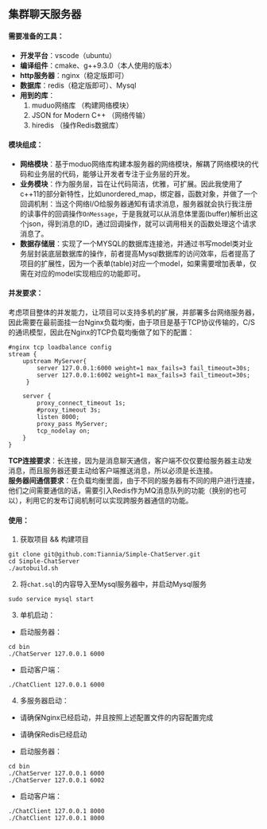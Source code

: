 ## 集群聊天服务器


#### 需要准备的工具：
- **开发平台**：vscode（ubuntu）
- **编译组件**：cmake、g++9.3.0（本人使用的版本）
- **http服务器**：nginx（稳定版即可）
- **数据库**：redis（稳定版即可）、Mysql
- **用到的库**：
  1. muduo网络库 （构建网络模块）
  2. JSON for Modern C++ （网络传输）
  3. hiredis （操作Redis数据库）

#### 模块组成：

- **网络模块**：基于moduo网络库构建本服务器的网络模块，解耦了网络模块的代码和业务层的代码，能够让开发者专注于业务层的开发。
- **业务模块**：作为服务层，旨在让代码简洁，优雅，可扩展。因此我使用了c++11的部分新特性，比如unordered_map，绑定器，函数对象，并做了一个回调机制：当这个网络I/O给服务器通知有请求消息，服务器就会执行我注册的读事件的回调操作`OnMessage`，于是我就可以从消息体里面(buffer)解析出这个json，得到消息的ID，通过回调操作，就可以调用相关的函数处理这个请求消息了。
- **数据存储层**：实现了一个MYSQL的数据库连接池，并通过书写model类对业务层封装底层数据库的操作，前者提高Mysql数据库的访问效率，后者提高了项目的扩展性，因为一个表单(table)对应一个model，如果需要增加表单，仅需在对应的model实现相应的功能即可。

#### 并发要求：

考虑项目整体的并发能力，让项目可以支持多机的扩展，并部署多台网络服务器，因此需要在最前面挂一台Nginx负载均衡，由于项目是基于TCP协议传输的，C/S的通讯模型，因此在Nginx的TCP负载均衡做了如下的配置：

```nginx
#nginx tcp loadbalance config
stream {
    upstream MyServer{
        server 127.0.0.1:6000 weight=1 max_fails=3 fail_timeout=30s;
        server 127.0.0.1:6002 weight=1 max_fails=3 fail_timeout=30s;
     }

    server {
        proxy_connect_timeout 1s;
        #proxy_timeout 3s;
        listen 8000;
        proxy_pass MyServer;
        tcp_nodelay on;
    }
}
```
**TCP连接要求**：长连接，因为是消息聊天通信，客户端不仅仅要给服务器主动发消息，而且服务器还要主动给客户端推送消息，所以必须是长连接。<br>
**服务器间通信要求**：在负载均衡里面，由于不同的服务器有不同的用户进行连接，他们之间需要通信的话，需要引入Redis作为MQ消息队列的功能（换别的也可以），利用它的发布订阅机制可以实现跨服务器通信的功能。

#### 使用：

1) 获取项目 && 构建项目

```shell
git clone git@github.com:Tiannia/Simple-ChatServer.git
cd Simple-ChatServer
./autobuild.sh
```
2) 将`chat.sql`的内容导入至Mysql服务器中，并启动Mysql服务
```shell
sudo service mysql start
```

3) 单机启动：

- 启动服务器：
```shell
cd bin
./ChatServer 127.0.0.1 6000
```
- 启动客户端：
```shell
./ChatClient 127.0.0.1 6000
```

4) 多服务器启动：
- 请确保Nginx已经启动，并且按照上述配置文件的内容配置完成
- 请确保Redis已经启动

- 启动服务器：
```shell
cd bin
./ChatServer 127.0.0.1 6000
./ChatServer 127.0.0.1 6002
```
- 启动客户端：
```shell
./ChatClient 127.0.0.1 8000
./ChatClient 127.0.0.1 8000
```
